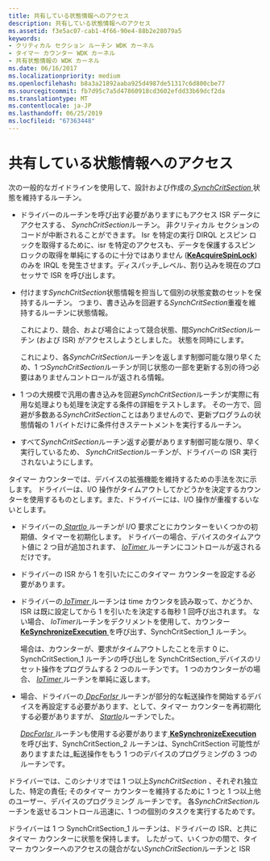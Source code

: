 ```yaml
---
title: 共有している状態情報へのアクセス
description: 共有している状態情報へのアクセス
ms.assetid: f3e5ac07-cab1-4f66-90e4-88b2e28079a5
keywords:
- クリティカル セクション ルーチン WDK カーネル
- タイマー カウンター WDK カーネル
- 共有状態情報の WDK カーネル
ms.date: 06/16/2017
ms.localizationpriority: medium
ms.openlocfilehash: b8a3a21892aaba925d4987de51317c6d800cbe77
ms.sourcegitcommit: fb7d95c7a5d47860918cd3602efdd33b69dcf2da
ms.translationtype: MT
ms.contentlocale: ja-JP
ms.lasthandoff: 06/25/2019
ms.locfileid: "67363448"
---
```

# <a name="accessing-shared-state-information"></a>共有している状態情報へのアクセス





次の一般的なガイドラインを使用して、設計および作成の[ *SynchCritSection* ](https://docs.microsoft.com/windows-hardware/drivers/ddi/content/wdm/nc-wdm-ksynchronize_routine)状態を維持するルーチン。

-   ドライバーのルーチンを呼び出す必要がありますにもアクセス ISR データにアクセスする、 *SynchCritSection*ルーチン。 非クリティカル セクションのコードが中断されることができます。 Isr を特定の実行 DIRQL とスピン ロックを取得するために、isr を特定のアクセスも、データを保護するスピン ロックの取得を単純にするのに十分ではありません ([**KeAcquireSpinLock**](https://docs.microsoft.com/windows-hardware/drivers/ddi/content/wdm/nf-wdm-keacquirespinlock)) のみを IRQL を発生させます。ディスパッチ\_レベル、割り込みを現在のプロセッサで ISR を呼び出します。

-   付けます*SynchCritSection*状態情報を担当して個別の状態変数のセットを保持するルーチン。 つまり、書き込みを回避する*SynchCritSection*重複を維持するルーチンに状態情報。

    これにより、競合、および場合によって競合状態、間*SynchCritSection*ルーチン (および ISR) がアクセスしようとしました。 状態を同時にします。

    これにより、各*SynchCritSection*ルーチンを返します制御可能な限り早くため、1 つ*SynchCritSection*ルーチンが同じ状態の一部を更新する別の待つ必要はありませんコントロールが返される情報。

-   1 つの大規模で汎用の書き込みを回避*SynchCritSection*ルーチンが実際に有用な処理よりも処理を決定する条件の詳細をテストします。 その一方で、回避が多数ある*SynchCritSection*ことはありませんので、更新プログラムの状態情報の 1 バイトだけに条件付きステートメントを実行するルーチン。

-   すべて*SynchCritSection*ルーチン返す必要があります制御可能な限り、早く実行しているため、 *SynchCritSection*ルーチンが、ドライバーの ISR 実行されないようにします。

タイマー カウンターでは、デバイスの拡張機能を維持するための手法を次に示します。 ドライバーは、I/O 操作がタイムアウトしてかどうかを決定するカウンターを使用するものとします。また、ドライバーには、I/O 操作が重複するいないとします。

-   ドライバーの[ *StartIo* ](https://docs.microsoft.com/windows-hardware/drivers/ddi/content/wdm/nc-wdm-driver_startio)ルーチンが I/O 要求ごとにカウンターをいくつかの初期値、タイマーを初期化します。 ドライバーの場合、デバイスのタイムアウト値に 2 つ目が追加されます、 [ *IoTimer* ](https://docs.microsoft.com/windows-hardware/drivers/ddi/content/wdm/nc-wdm-io_timer_routine)ルーチンにコントロールが返されるだけです。

-   ドライバーの ISR から 1 を引いたにこのタイマー カウンターを設定する必要があります。

-   ドライバーの[ *IoTimer* ](https://docs.microsoft.com/windows-hardware/drivers/ddi/content/wdm/nc-wdm-io_timer_routine)ルーチンは time カウンタを読み取って、かどうか、ISR は既に設定してから 1 を引いたを決定する毎秒 1 回呼び出されます。 ない場合、 *IoTimer*ルーチンをデクリメントを使用して、カウンター [ **KeSynchronizeExecution** ](https://docs.microsoft.com/windows-hardware/drivers/ddi/content/wdm/nf-wdm-kesynchronizeexecution)を呼び出す、SynchCritSection\_1 ルーチン。

    場合は、カウンターが、要求がタイムアウトしたことを示す 0 に、SynchCritSection\_1 ルーチンの呼び出しを SynchCritSection\_デバイスのリセット操作をプログラムする 2 つのルーチンです。 1 つのカウンターがの場合、 [ *IoTimer* ](https://docs.microsoft.com/windows-hardware/drivers/ddi/content/wdm/nc-wdm-io_timer_routine)ルーチンを単純に返します。

-   場合、ドライバーの[ *DpcForIsr* ](https://docs.microsoft.com/windows-hardware/drivers/ddi/content/wdm/nc-wdm-io_dpc_routine)ルーチンが部分的な転送操作を開始するデバイスを再設定する必要があります、として、タイマー カウンターを再初期化する必要がありますが、 [ *StartIo*](https://docs.microsoft.com/windows-hardware/drivers/ddi/content/wdm/nc-wdm-driver_startio)ルーチンでした。

    [ *DpcForIsr* ](https://docs.microsoft.com/windows-hardware/drivers/ddi/content/wdm/nc-wdm-io_dpc_routine)ルーチンも使用する必要があります[ **KeSynchronizeExecution** ](https://docs.microsoft.com/windows-hardware/drivers/ddi/content/wdm/nf-wdm-kesynchronizeexecution)を呼び出す、SynchCritSection\_2 ルーチンは、SynchCritSection 可能性がありますまたは\_転送操作をもう 1 つのデバイスのプログラミングの 3 つのルーチンです。

ドライバーでは、このシナリオでは 1 つ以上*SynchCritSection* 、それぞれ独立した、特定の責任; そのタイマー カウンターを維持するために 1 つと 1 つ以上他のユーザー、デバイスのプログラミング ルーチンです。 各*SynchCritSection*ルーチンを返せるコントロール迅速に、1 つの個別のタスクを実行するためです。

ドライバーは 1 つ SynchCritSection\_1 ルーチンは、ドライバーの ISR、と共にタイマー カウンターに状態を保持します。 したがって、いくつかの間で、タイマー カウンターへのアクセスの競合がない*SynchCritSection*ルーチンと ISR

 

 




